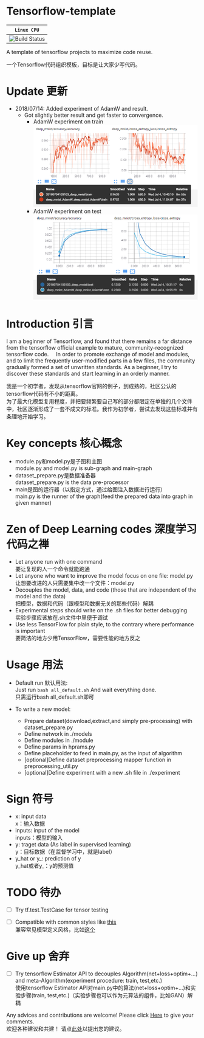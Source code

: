 Tensorflow-template
===================

| **`Linux CPU`** | 
|-----------------|
| ![Build Status](https://travis-ci.org/HudsonHuang/tensorflow-template.svg?branch=master) | 

A template of tensorflow projects to maximize code reuse.
 
一个Tensorflow代码组织模板，目标是让大家少写代码。

# Update 更新
- 2018/07/14: Added experiment of AdamW and result.
  - Got slightly better result and get faster to convergence.
    - AdamW experiment on train    
	![adamW_experiment_on_train](https://github.com/HudsonHuang/tensorflow-template/blob/master/generated/adamW_experiment_train.png?raw=true)
    - AdamW experiment on test  
	![adamW_experiment_on_test](https://github.com/HudsonHuang/tensorflow-template/blob/master/generated/adamW_experiment_test.png?raw=true)

# Introduction 引言
I am a beginner of Tensorflow, and found that there remains a far distance from the tensorflow official example to mature, community-recognized tensorflow code.    
In order to promote exchange of model and modules, and to limit the frequently user-modified parts in a few files, the community gradually formed a set of unwritten standards. As a beginner, I try to discover these standards and start learning in an orderly manner.  

我是一个初学者，发现从tensorflow官网的例子，到成熟的，社区公认的tensorflow代码有不小的距离。  
为了最大化模型复用程度，并把要频繁要自己写的部分都限定在单独的几个文件中，社区逐渐形成了一套不成文的标准。我作为初学者，尝试去发现这些标准并有条理地开始学习。

# Key concepts 核心概念
- module.py和model.py是子图和主图  
module.py and model.py is sub-graph and main-graph
- dataset_prepare.py是数据准备器  
dataset_prepare.py is the data pre-processor
- main是图的运行器（以指定方式，通过给图注入数据进行运行）  
main.py is the runner of the graph(feed the prepared data into graph in given manner)


# Zen of Deep Learning codes 深度学习代码之禅
- Let anyone run with one command  
要让复现的人一个命令就能跑通
- Let anyone who want to improve the model focus on one file: model.py  
让想要改进的人只需要集中改一个文件：model.py
- Decouples the model, data, and code (those that are independent of the model and the data)  
把模型，数据和代码（跟模型和数据无关的那些代码）解耦
- Experimental steps should write on the .sh files for better debugging  
实验步骤应该放在.sh文件中里便于调试
- Use less TensorFlow for plain style, to the contrary where performance is important  
要简洁的地方少用TensorFlow，需要性能的地方反之


# Usage 用法
- Default run 默认用法:  
Just run
`
bash all_default.sh
`
And wait everything done.    
只需运行bash all_default.sh即可

- To write a new model:
  - Prepare dataset(download,extract,and simply pre-processing) with dataset_prepare.py
  - Define network in ./models
  - Define modules in ./module
  - Define params in hprams.py
  - Define placeholder to feed in main.py, as the input of algorithm
  - [optional]Define dataset preprocessing mapper function in preprocessing_util.py
  - [optional]Define experiment with a new .sh file in ./experiment
  
# Sign 符号
- x: input data  
x：输入数据
- inputs: input of the model  
inputs：模型的输入
- y: traget data (As label in supervised learning)  
y：目标数据（在监督学习中，就是label）
- y_hat or y_: prediction of y  
y_hat或者y_：y的预测值

# TODO 待办
- [ ] Try tf.test.TestCase for tensor testing
- [ ] Compatible with common styles like [this](https://github.com/wiseodd/generative-models)   
兼容常见模型定义风格，比如[这个](https://github.com/wiseodd/generative-models)


# Give up 舍弃
- [ ] Try tensorflow Estimator API to decouples Algorithm(net+loss+optim+...) and meta-Algorithm(experiment procedure: train, test,etc.)  
使用tensorflow Estimator API对main.py中的算法(net+loss+optim+...)和实验步骤(train, test,etc.)（实验步骤也可以作为元算法的组件，比如GAN）解耦

Any advices and contributions are welcome! Please click [Here](https://github.com/HudsonHuang/tensorflow-template/issues/new) to give your comments.   
欢迎各种建议和共建！
请点[此处](https://github.com/HudsonHuang/tensorflow-template/issues/new)以提出您的建议。



